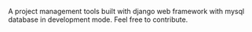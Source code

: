 A project management tools built with django web framework with mysql database in development mode. Feel free to contribute.
